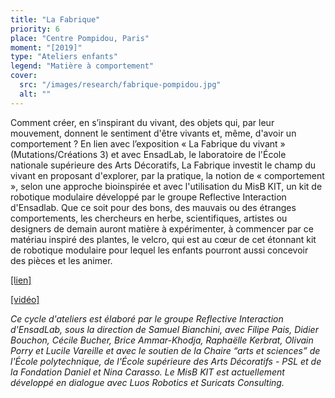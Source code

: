 ```yaml
---
title: "La Fabrique"
priority: 6
place: "Centre Pompidou, Paris"
moment: "[2019]"
type: "Ateliers enfants"
legend: "Matière à comportement"
cover:
  src: "/images/research/fabrique-pompidou.jpg"
  alt: ""
---
```


Comment créer, en s’inspirant du vivant, des objets qui, par leur mouvement, donnent le sentiment d'être vivants et, même, d'avoir un comportement ? En lien avec l’exposition « La Fabrique du vivant » (Mutations/Créations 3) et avec EnsadLab, le laboratoire de l'École nationale supérieure des Arts Décoratifs, La Fabrique investit le champ du vivant en proposant d'explorer, par la pratique, la notion de « comportement », selon une approche bioinspirée et avec l'utilisation du MisB KIT, un kit de robotique modulaire développé par le groupe Reflective Interaction d'Ensadlab. Que ce soit pour des bons, des mauvais ou des étranges comportements, les chercheurs en herbe, scientifiques, artistes ou designers de demain auront matière à expérimenter, à commencer par ce matériau inspiré des plantes, le velcro, qui est au cœur de cet étonnant kit de robotique modulaire pour lequel les enfants pourront aussi concevoir des pièces et les animer.

[[lien]](https://www.centrepompidou.fr/fr/programme/agenda/evenement/cpnRxXg)

[[vidéo]](https://www.centrepompidou.fr/fr/ressources/media/6iCnfV1)

_Ce cycle d'ateliers est élaboré par le groupe Reflective Interaction d'EnsadLab, sous la direction de Samuel Bianchini, avec Filipe Pais, Didier Bouchon, Cécile Bucher, Brice Ammar-Khodja, Raphaëlle Kerbrat, Olivain Porry et Lucile Vareille et avec le soutien de la Chaire “arts et sciences” de l'École polytechnique, de l'École supérieure des Arts Décoratifs - PSL et de la Fondation Daniel et Nina Carasso. Le MisB KIT est actuellement développé en dialogue avec Luos Robotics et Suricats Consulting._
